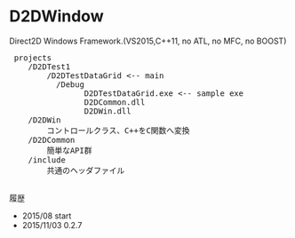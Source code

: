 ﻿D2DWindow
=========

Direct2D Windows Framework.(VS2015,C++11, no ATL, no MFC, no BOOST)

<pre>
 projects
    /D2DTest1
        /D2DTestDataGrid <-- main
          /Debug
                D2DTestDataGrid.exe <-- sample exe
                D2DCommon.dll
                D2DWin.dll
    /D2DWin
        コントロールクラス、C++をC関数へ変換
    /D2DCommon
        簡単なAPI群
    /include
        共通のヘッダファイル

</pre>

履歴

- 2015/08     start
- 2015/11/03  0.2.7
